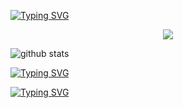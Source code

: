 

[![Typing SVG](https://readme-typing-svg.demolab.com?font=Jacquarda+Bastarda+9&pause=1000&color=3C6FFF&width=435&lines=++++++Hello%2C+I'm+Swenn%2C+a+42+student+%F0%9F%A6%88;This+is+my+repo+!+%F0%9F%A6%88)](https://git.io/typing-svg)

<p align="center">
  <a href="https://skillicons.dev">
    <img src="https://skillicons.dev/icons?i=c,vim,linux,obsidian" />
  </a>
</p>

  <img alt="github stats" src="https://pixel-profile-ui.vercel.app/api/github-stats?username=swenn-padawan&screen_effect=false&include_all_commits=true&pixelate_avatar=false&theme=summer&theme=summer&color=%23ffffffFF">
</picture>

[![Typing SVG](https://readme-typing-svg.herokuapp.com?font=Jacquarda+Bastarda+9&pause=1000&color=3C6FFF&width=435&lines=In+this+repo%2C+i'm+gonna+put+all+my+project)](https://git.io/typing-svg)

[![Typing SVG](https://readme-typing-svg.herokuapp.com?font=Jacquarda+Bastarda+9&duration=1000&pause=1000&color=3C6FFF&width=435&lines=I'm+interested+in+cybersecurity;And+Low-level-Programming)](https://git.io/typing-svg)

